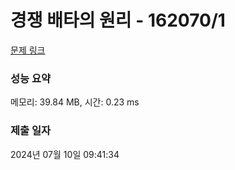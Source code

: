 # 경쟁 배타의 원리 - 162070/1 

[문제 링크](https://level.goorm.io/exam/162070/%EA%B2%BD%EC%9F%81-%EB%B0%B0%ED%83%80%EC%9D%98-%EC%9B%90%EB%A6%AC/quiz/1) 

### 성능 요약

메모리: 39.84 MB, 시간: 0.23 ms

### 제출 일자

2024년 07월 10일 09:41:34

